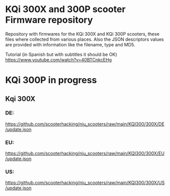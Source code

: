 # KQi 300X and 300P scooter Firmware repository
Repository with firmwares for the KQi 300X and KQi 300P scooters, these files where collected from various places. Also the JSON descriptors values are provided with information like the filename, type and MD5.

Tutorial (in Spanish but with subtitles it should be OK) https://www.youtube.com/watch?v=40BTCnkcEHg

# KQi 300P in progress

## Kqi 300X

### DE: 

https://github.com/scooterhacking/niu_scooters/raw/main/KQI300/300X/DE/update.json

### EU:

https://github.com/scooterhacking/niu_scooters/raw/main/KQI300/300X/EU/update.json

### US:

https://github.com/scooterhacking/niu_scooters/raw/main/KQI300/300X/US/update.json



